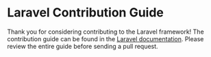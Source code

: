 # Laravel Contribution Guide

Thank you for considering contributing to the Laravel framework! The contribution guide can be found in the [Laravel documentation](http://laravel.com/docs/contributions). Please review the entire guide before sending a pull request.
